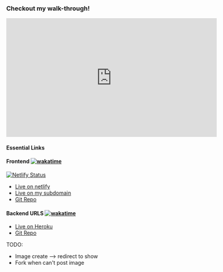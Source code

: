 ### Checkout my walk-through!

<iframe width="560" height="315" src="https://www.youtube.com/embed/hALVCw2WgEI" title="YouTube video player" frameborder="0" allow="accelerometer; autoplay; clipboard-write; encrypted-media; gyroscope; picture-in-picture" allowfullscreen></iframe>

#### Essential Links

#### Frontend [![wakatime](https://wakatime.com/badge/github/irackson/canvashub-react.svg)](https://wakatime.com/badge/github/irackson/canvashub-react)

[![Netlify Status](https://api.netlify.com/api/v1/badges/25ef8a1d-18c0-4b45-9dfb-9c85fefea78f/deploy-status)](https://app.netlify.com/sites/laughing-johnson-bfde47/deploys)

-   [Live on netlify](https://laughing-johnson-bfde47.netlify.app/)
-   [Live on my subdomain](https://canvashub.ianrackson.com/)
-   [Git Repo](https://github.com/irackson/canvashub-react)

#### Backend URLS [![wakatime](https://wakatime.com/badge/github/irackson/canvashub_api.svg)](https://wakatime.com/badge/github/irackson/canvashub_api)

-   [Live on Heroku](https://canvashub-api.herokuapp.com/)
-   [Git Repo](https://github.com/irackson/canvashub_api)

TODO:

-   Image create --> redirect to show
-   Fork when can't post image
